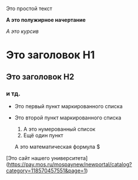 Это простой текст

**А это полужирное начертание**

*А это курсив*

# Это заголовок H1

## Это заголовок H2

### и тд.

- Это первый пункт маркированного списка

- Это второй пункт маркированного списка

  1. А это нумерованный список
  2. Ещё один пункт
 
  А это математическая формула $

[Это сайт нашего университета] (https://pay.mos.ru/mospaynew/newportal/catalog?category=118570457551&page=1)
